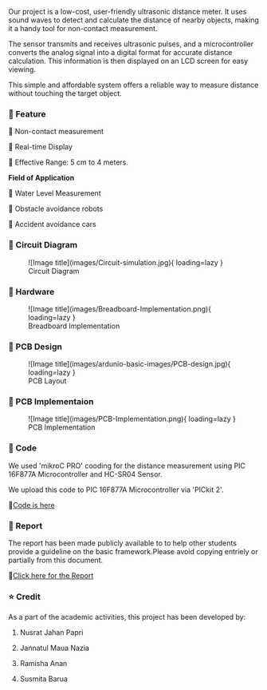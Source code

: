 
Our project is a low-cost, user-friendly ultrasonic distance meter. It uses sound waves to detect and calculate the distance of nearby objects, making it a handy tool for non-contact measurement.

The sensor transmits and receives ultrasonic pulses, and a microcontroller converts the analog signal into a digital format for accurate distance calculation. This information is then displayed on an LCD screen for easy viewing. 

This simple and affordable system offers a reliable way to measure distance without touching the target object.

### **📌 Feature**

  🔹 Non-contact measurement

  🔹 Real-time Display

  🔹 Effective Range: 5 cm to 4 meters.

**Field of Application**

🔹 Water Level Measurement


🔹 Obstacle avoidance robots


🔹 Accident avoidance cars

### **🔰 Circuit Diagram**

<figure markdown="span">
![Image title](images/Circuit-simulation.jpg){ loading=lazy }
  <figcaption>Circuit Diagram</figcaption>
</figure>

### **🔰 Hardware**

<figure markdown="span">
![Image title](images/Breadboard-Implementation.png){ loading=lazy }
  <figcaption>Breadboard Implementation</figcaption>
</figure>

### **🔰 PCB Design**

<figure markdown="span">
![Image title](images/ardunio-basic-images/PCB-design.jpg){ loading=lazy }
  <figcaption>PCB Layout</figcaption>
</figure>

### **🔰 PCB Implementaion**

<figure markdown="span">
![Image title](images/PCB-Implementation.png){ loading=lazy }
  <figcaption>PCB Implementation</figcaption>
</figure>


### **🔰 Code**

We used 'mikroC PRO' cooding for the distance measurement using PIC 16F877A  Microcontroller and HC-SR04 Sensor.

We upload this code to PIC 16F877A Microcontroller via 'PICkit 2'.

🔗[Code is here](https://github.com/Nusrat008/Ultrasonic-Distance-Measurement/blob/98f0899db4f27d48e0e5f6ddd156b7e248aaa676/Mickro%20C%20%20code)

### **🔰 Report**

The report has been made publicly available to to help other students provide a guideline on the basic framework.Please avoid copying entriely or partially from this document. 

🔗[Click here for the Report](https://github.com/Nusrat008/Ultrasonic-Distance-Measurement/blob/main/Ultrasonic%20Distance%20Measurement%20Using%20PIC%2016F877A%20and%20HC-SR04%20Sensor%20(2).pdf)


### **⭐ Credit**
As a part of the academic activities, this project has been developed by:

  1. Nusrat Jahan Papri

  2. Jannatul Maua Nazia

  3.  Ramisha Anan

  4. Susmita Barua